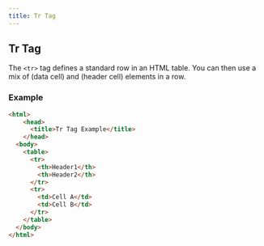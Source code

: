 ```yaml
---
title: Tr Tag
---
```

## Tr Tag

The `<tr>` tag defines a standard row in an HTML table. You can then use a mix of <td> (data cell) and <th> (header cell) elements in a row.

### Example
```html
<html>
    <head>
      <title>Tr Tag Example</title>
    </head>
  <body>
    <table>
      <tr>
        <th>Header1</th>
        <th>Header2</th>
      </tr>
      <tr>
        <td>Cell A</td>
        <td>Cell B</td>
      </tr>
    </table>
  </body>
</html>
```
